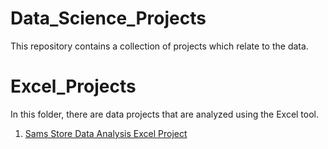 # Data_Science_Projects
This repository contains a collection of projects which relate to the data.

# Excel_Projects
In this folder, there are data projects that are analyzed using the Excel tool.

1. [Sams Store Data Analysis Excel Project](https://github.com/Adinarayana7008/Data_Science_Projects/tree/main/Excel_Projects/Sams%20Store%20Data%20Analysis%20Project)

